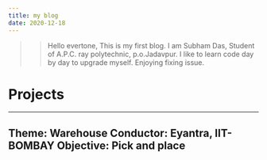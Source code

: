 ```yaml
---
title: my blog
date: 2020-12-18
---
```

>> Hello evertone, This is my first blog. 
I am Subham Das, Student of A.P.C. ray polytechnic, p.o.Jadavpur.
I like to learn code day by day to upgrade myself. 
Enjoying fixing issue. 
# Projects
---
Theme: Warehouse
Conductor: Eyantra, IIT-BOMBAY
Objective: Pick and place 
---
